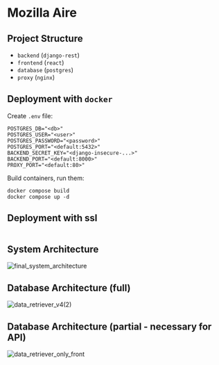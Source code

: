 # Mozilla Aire

## Project Structure

* `backend` (`django-rest`)
* `frontend` (`react`)
* `database` (`postgres`)
* `proxy` (`nginx`)


## Deployment with `docker`
Create `.env` file:
```
POSTGRES_DB="<db>"
POSTGRES_USER="<user>"
POSTGRES_PASSWORD="<password>"
POSTGRES_PORT="<default:5432>"
BACKEND_SECRET_KEY="<django-insecure-...>"
BACKEND_PORT="<default:8000>"
PROXY_PORT="<default:80>"
```
Build containers, run them:
```
docker compose build
docker compose up -d
```

## Deployment with ssl

```

```

## System Architecture
![final_system_architecture](https://github.com/user-attachments/assets/38adc07b-9431-4aa8-b102-fef3cb6ee2e7)

## Database Architecture (full)
![data_retriever_v4(2)](https://github.com/user-attachments/assets/ebf11e69-8501-425e-b403-120dc5b3f6c0)

## Database Architecture (partial - necessary for API)
![data_retriever_only_front](https://github.com/user-attachments/assets/ec49ab22-fa49-460d-a7e9-9757922dda38)


